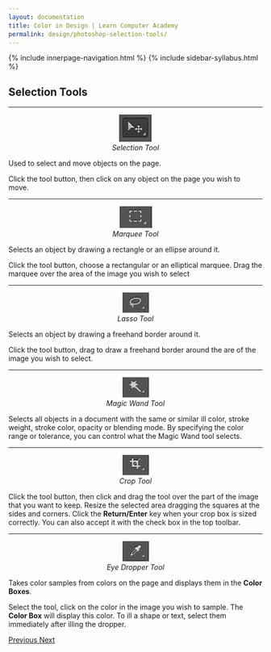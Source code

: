 ```yaml
---
layout: documentation
title: Color in Design | Learn Computer Academy
permalink: design/photoshop-selection-tools/
---
```

<div class="loader">
{% include innerpage-navigation.html %}
{% include sidebar-syllabus.html %}
 <div class="page-content">
  <div class="content-wrapper">
   <div class="row">
    <div class="col-md-9 content">
     <!-- Your content goes started here -->
     <div class="doc-content">
      <h2>Selection Tools</h2>
      <hr>
      <div class="row">
       <div class="col-md-2">
        <div class="img-block" style="text-align: center;">
         <img src="{{ site.baseurl }}/../assets/img/move-tool.png" alt="Move Tool" class="img-fluid">
         <span style="display: block;">
          <i>Selection Tool</i>
         </span>
        </div>
       </div>
       <div class="col-md-10">
        <div class="text-block">
         <p>Used to select and move objects on the page.</p>
         <p>Click the tool button, then click on any object on the page you wish to move.</p>
        </div>
       </div>
      </div>
      <hr>
      <div class="row">
       <div class="col-md-2">
        <div class="img-block" style="text-align: center;">
         <img src="{{ site.baseurl }}/../assets/img/marquee-s-tool.png" alt="Marquee Tool" class="img-fluid">
         <span style="display: block;">
          <i>Marquee Tool</i>
         </span>
        </div>
       </div>
       <div class="col-md-10">
        <div class="text-block">
         <p>Selects an object by drawing a rectangle or an ellipse around it.</p>
         <p>Click the tool button, choose a rectangular or an elliptical marquee. Drag the marquee over the area of the image you wish to select</p>
        </div>
       </div>
      </div>
      <hr>
      <div class="row">
       <div class="col-md-2">
        <div class="img-block" style="text-align: center;">
         <img src="{{ site.baseurl }}/../assets/img/lasso-tool.png" alt="Lasso Tool" class="img-fluid">
         <span style="display: block;">
          <i>Lasso Tool</i>
         </span>
        </div>
       </div>
       <div class="col-md-10">
        <div class="text-block">
         <p>Selects an object by drawing a freehand border around it.</p>
         <p>Click the tool button, drag to draw a freehand border around the are of the image you wish to select.</p>
        </div>
       </div>
      </div>
      <hr>
      <div class="row">
       <div class="col-md-2">
        <div class="img-block" style="text-align: center;">
         <img src="{{ site.baseurl }}/../assets/img/magicwand-tool.png" alt="Magic Wand Tool" class="img-fluid">
         <span style="display: block;">
          <i>Magic Wand Tool</i>
         </span>
        </div>
       </div>
       <div class="col-md-10">
        <div class="text-block">
         <p>Selects all objects in a document with the same or similar ill color, stroke weight, stroke color, opacity or blending mode. By specifying the color range or tolerance, you can control what the Magic Wand tool selects.</p>
        </div>
       </div>
      </div>
      <hr>
      <div class="row">
       <div class="col-md-2">
        <div class="img-block" style="text-align: center;">
         <img src="{{ site.baseurl }}/../assets/img/crop-tool.png" alt="Crop Tool" class="img-fluid">
         <span style="display: block;">
          <i>Crop Tool</i>
         </span>
        </div>
       </div>
       <div class="col-md-10">
        <div class="text-block">
         <p>Click the tool button, then click and drag the tool over the part of the image that you want to keep. Resize the selected area dragging the squares at the sides and corners. Click the <b>Return/Enter</b> key when your crop box is sized correctly. You can also accept it with the check box in the top toolbar. </p>
        </div>
       </div>
      </div>
      <hr>
      <div class="row">
       <div class="col-md-2">
        <div class="img-block" style="text-align: center;">
         <img src="{{ site.baseurl }}/../assets/img/eye-dropper.png" alt="Eye Dropper Tool" class="img-fluid">
         <span style="display: block;">
          <i>Eye Dropper Tool</i>
         </span>
        </div>
       </div>
       <div class="col-md-10">
        <div class="text-block">
         <p>Takes color samples from colors on the page and displays them in the <b>Color Boxes</b>. </p>
         <p>Select the tool, click on the color in the image you wish to sample. The <b>Color Box</b> will display this color. To ill a shape or text, select them immediately after illing the dropper. </p>
        </div>
       </div>
      </div>
     </div>
     <!-- /.Your content goes ends here -->
     <div class="footer-btn d-flex justify-content-between">
      <a href="/design/photoshop-toolbar" class="btn">
       <i class="fas fa-arrow-circle-left"></i>Previous </a>
      <a href="/design/photoshop-alteration-tools" class="btn">Next <i class="fas fa-arrow-circle-right"></i>
      </a>
     </div>
     <!-- /.End of footer button -->
    </div>
    <!-- Right Sidebar Start--> <?php include '../../includes/right-sidebar-innerpage.php'; ?>
    <!-- Right-Sidebar End -->
   </div>
  </div>
